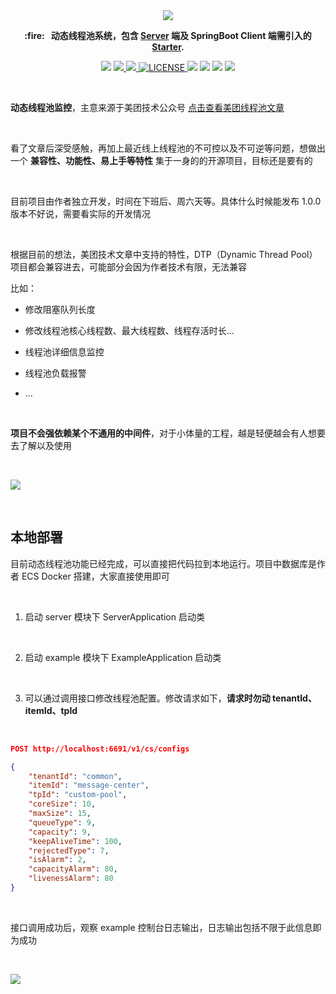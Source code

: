 
<div align=center>
	<img src="https://images-machen.oss-cn-beijing.aliyuncs.com/Dynamic-Thread-Pool-Main.jpeg"  />
</div>

<p align="center">
	<strong> :fire: &nbsp; 动态线程池系统，包含 <a href="https://github.com/longtai94/dynamic-threadpool/tree/develop/server">Server</a> 端及 SpringBoot Client 端需引入的 <a href="https://github.com/longtai94/dynamic-threadpool/tree/develop/dynamic-threadpool-spring-boot-starter">Starter</a>.</strong>
</p>
<p align="center">

<img src="https://img.shields.io/badge/Author-龙台-blue.svg" />

<a target="_blank" href="http://mp.weixin.qq.com/s?__biz=Mzg4NDU0Mjk5OQ==&mid=100007311&idx=1&sn=d325c1a509d6ee89469a1134ac0a8cf5&chksm=4fb7c6f778c04fe111e9cf52723675b8e8cbbbf9e848741a5d9c20620ff6c778b6613e021a34&scene=18#wechat_redirect">
     <img src="https://img.shields.io/badge/公众号-龙台 blog-yellow.svg" />
</a>

<a target="_blank" href="https://github.com/longtai94/dynamic-threadpool">
     <img src="https://img.shields.io/badge/⭐-github-orange.svg" />
</a>

<a href="https://github.com/longtai94/dynamic-threadpool/blob/develop/LICENSE">
    <img src="https://img.shields.io/github/license/longtai94/dynamic-threadpool?color=42b883&style=flat-square" alt="LICENSE">
</a>

<img src="https://img.shields.io/badge/JDK-1.8+-green?logo=appveyor" />

<img src="https://tokei.rs/b1/github/longtai94/dynamic-threadpool?category=lines" />
	
<img src="https://img.shields.io/badge/release-v0.2.0-violet.svg" />

<img src="https://img.shields.io/github/stars/longtai94/dynamic-threadpool.svg" />

</p>

<br/>

**动态线程池监控**，主意来源于美团技术公众号 [点击查看美团线程池文章](https://tech.meituan.com/2020/04/02/java-pooling-pratice-in-meituan.html)

<br/>

看了文章后深受感触，再加上最近线上线程池的不可控以及不可逆等问题，想做出一个 **兼容性、功能性、易上手等特性** 集于一身的的开源项目，目标还是要有的

<br/>

目前项目由作者独立开发，时间在下班后、周六天等。具体什么时候能发布 1.0.0 版本不好说，需要看实际的开发情况

<br/>

根据目前的想法，美团技术文章中支持的特性，DTP（Dynamic Thread Pool）项目都会兼容进去，可能部分会因为作者技术有限，无法兼容


比如：

- 修改阻塞队列长度

- 修改线程池核心线程数、最大线程数、线程存活时长...

- 线程池详细信息监控

- 线程池负载报警

- ...

<br/>

**项目不会强依赖某个不通用的中间件**，对于小体量的工程，越是轻便越会有人想要去了解以及使用

<br/>

![](https://images-machen.oss-cn-beijing.aliyuncs.com/image-20210712091201286.png)

<br/>

## 本地部署

目前动态线程池功能已经完成，可以直接把代码拉到本地运行。项目中数据库是作者 ECS Docker 搭建，大家直接使用即可

<br/>

1. 启动 server 模块下 ServerApplication 启动类

<br/>

2. 启动 example 模块下 ExampleApplication 启动类

<br/>

3. 可以通过调用接口修改线程池配置。修改请求如下，**请求时勿动 tenantId、itemId、tpId**

<br/>

```json
POST http://localhost:6691/v1/cs/configs

{
    "tenantId": "common",
    "itemId": "message-center",
    "tpId": "custom-pool",
    "coreSize": 10,
    "maxSize": 15,
    "queueType": 9,
    "capacity": 9,
    "keepAliveTime": 100,
    "rejectedType": 7,
    "isAlarm": 2,
    "capacityAlarm": 80,
    "livenessAlarm": 80
}
```

<br/>

接口调用成功后，观察 example 控制台日志输出，日志输出包括不限于此信息即为成功

<br/>

![](https://images-machen.oss-cn-beijing.aliyuncs.com/image-20210804082501860.png)
